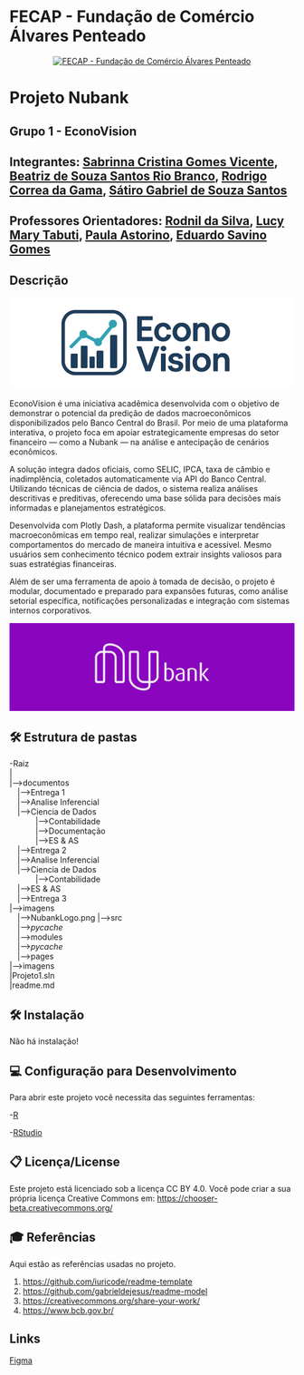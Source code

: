 # FECAP - Fundação de Comércio Álvares Penteado
<p align="center">
<a href= "https://www.fecap.br/"><img src="https://encrypted-tbn0.gstatic.com/images?q=tbn:ANd9GcRhZPrRa89Kma0ZZogxm0pi-tCn_TLKeHGVxywp-LXAFGR3B1DPouAJYHgKZGV0XTEf4AE&usqp=CAU" alt="FECAP - Fundação de Comércio Álvares Penteado" border="0"></a>
</p>

# Projeto Nubank  

## Grupo 1 - EconoVision

## Integrantes: <a href="https://www.linkedin.com/in/sabrinna-vicente-049225306/">Sabrinna Cristina Gomes Vicente</a>, <a href="https://www.linkedin.com/in/biaib/">Beatriz de Souza Santos Rio Branco</a>, <a href="https://www.linkedin.com/in/rodrigocgama04/">Rodrigo Correa da Gama</a>, <a href="https://www.linkedin.com/in/s%C3%A1tiro-gabriel-27081430b/">Sátiro Gabriel de Souza Santos</a>
## Professores Orientadores: <a href="https://www.linkedin.com/in/professorrodnil/">Rodnil da Silva</a>, <a href="https://www.linkedin.com/in/lucymari/">Lucy Mary Tabuti</a>, <a href="https://www.linkedin.com/in/paula-astorino-432b5812a/">Paula Astorino</a>, <a href="https://www.linkedin.com/in/eduardo-savino-gomes-77833a10/">Eduardo Savino Gomes</a>

## Descrição

<p align="center">
<img src="imagens/EconoVisionLogo.png" alt="EconoVision" border="0">

EconoVision é uma iniciativa acadêmica desenvolvida com o objetivo de demonstrar o potencial da predição de dados macroeconômicos disponibilizados pelo Banco Central do Brasil. Por meio de uma plataforma interativa, o projeto foca em apoiar estrategicamente empresas do setor financeiro — como a Nubank — na análise e antecipação de cenários econômicos.

A solução integra dados oficiais, como SELIC, IPCA, taxa de câmbio e inadimplência, coletados automaticamente via API do Banco Central. Utilizando técnicas de ciência de dados, o sistema realiza análises descritivas e preditivas, oferecendo uma base sólida para decisões mais informadas e planejamentos estratégicos.

Desenvolvida com Plotly Dash, a plataforma permite visualizar tendências macroeconômicas em tempo real, realizar simulações e interpretar comportamentos do mercado de maneira intuitiva e acessível. Mesmo usuários sem conhecimento técnico podem extrair insights valiosos para suas estratégias financeiras.

Além de ser uma ferramenta de apoio à tomada de decisão, o projeto é modular, documentado e preparado para expansões futuras, como análise setorial específica, notificações personalizadas e integração com sistemas internos corporativos.

<p align="center">
<img src="imagens/NubankLogo.png" alt="Nubank" border="0">

## 🛠 Estrutura de pastas

-Raiz<br>
|<br>
|-->documentos<br>
  &emsp;|-->Entrega 1<br>
    &emsp;|-->Analise Inferencial<br>
    &emsp;|-->Ciencia de Dados<br>
    &emsp;|-->Contabilidade<br>
    &emsp;|-->Documentação<br>
    &emsp;|-->ES & AS<br>
  &emsp;|-->Entrega 2<br>
    &emsp;|-->Analise Inferencial<br> 
    &emsp;|-->Ciencia de Dados<br>
    &emsp;|-->Contabilidade<br> 
    &emsp;|-->ES & AS<br>
 &emsp;|-->Entrega 3<br>
|-->imagens<br>
  &emsp;|-->NubankLogo.png
|-->src<br>
  &emsp;|-->_pycache_<br>
  &emsp;|-->modules<br>
     &emsp;|-->_pycache_<br>
  &emsp;|-->pages<br>
|-->imagens<br>
|Projeto1.sln<br>
|readme.md<br>

## 🛠 Instalação

Não há instalação!

## 💻 Configuração para Desenvolvimento

Para abrir este projeto você necessita das seguintes ferramentas:

-<a href="https://www.r-project.org/">R</a>

-<a href="https://posit.co/download/rstudio-desktop/">RStudio</a>

## 📋 Licença/License
Este projeto está licenciado sob a licença CC BY 4.0.
Você pode criar a sua própria licença Creative Commons em: https://chooser-beta.creativecommons.org/


## 🎓 Referências

Aqui estão as referências usadas no projeto.

1. <https://github.com/iuricode/readme-template>
2. <https://github.com/gabrieldejesus/readme-model>
3. <https://creativecommons.org/share-your-work/>
4. <https://www.bcb.gov.br/>

## Links 
<a href="https://www.figma.com/design/uMM3LvFLiuEK1jBQe9t8o7/Painel-NEON?node-id=6-228&t=xY0Vfuu9iFxM4w2r-1">Figma</a>



